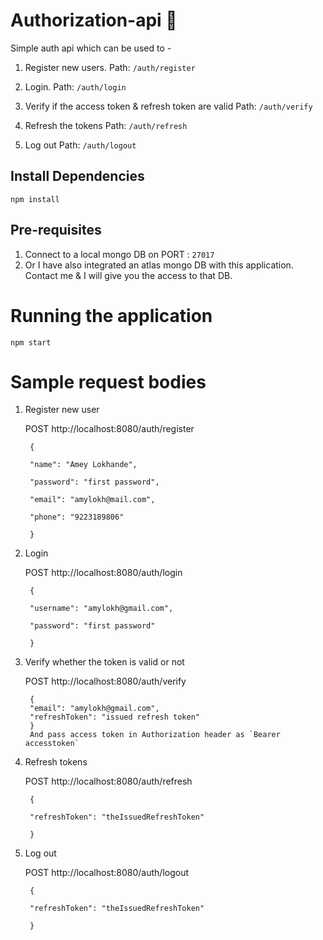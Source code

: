 
# Authorization-api 🔐

Simple auth api which can be used to -

1. Register new users.
Path: `/auth/register`

2. Login.
Path: `/auth/login`

3. Verify if the access token & refresh token are valid
Path: `/auth/verify`

4. Refresh the tokens
Path: `/auth/refresh`

5. Log out
Path: `/auth/logout`

## Install Dependencies

```npm install```

  

## Pre-requisites

  

1. Connect to a local mongo DB on PORT : ``27017`` 
2. Or I have also integrated an atlas mongo DB with this application. Contact me & I will give you the access to that DB.

  

# Running the application

  

``npm start``

  

# Sample request bodies

1. Register new user 

   

     POST http://localhost:8080/auth/register
        
        {
        
        "name": "Amey Lokhande",
        
        "password": "first password",
        
        "email": "amylokh@mail.com",
        
        "phone": "9223189806"
        
        }

  

2. Login

     POST http://localhost:8080/auth/login

        {
        
        "username": "amylokh@gmail.com",
        
        "password": "first password"
        
        }

  

3. Verify whether the token is valid or not

     POST http://localhost:8080/auth/verify

        {
        "email": "amylokh@gmail.com",
        "refreshToken": "issued refresh token"
        }
        And pass access token in Authorization header as `Bearer accesstoken`

4. Refresh tokens

     POST http://localhost:8080/auth/refresh

        {
        
        "refreshToken": "theIssuedRefreshToken"
        
        }

5. Log out

     POST http://localhost:8080/auth/logout

        {
        
        "refreshToken": "theIssuedRefreshToken"
        
        }